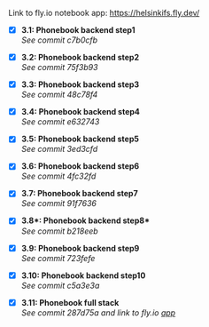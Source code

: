 Link to fly.io notebook app: https://helsinkifs.fly.dev/

- [x] __3.1: Phonebook backend step1__ <br/>
_See commit c7b0cfb_

- [x] __3.2: Phonebook backend step2__ <br/>
_See commit 75f3b93_ 

- [x] __3.3: Phonebook backend step3__ <br/>
_See commit 48c78f4_

- [x] __3.4: Phonebook backend step4__ <br/>
_See commit e632743_  

- [x] __3.5: Phonebook backend step5__ <br/>
_See commit 3ed3cfd_

- [x] __3.6: Phonebook backend step6__ <br/>
_See commit 4fc32fd_

- [x] __3.7: Phonebook backend step7__ <br/>
_See commit 91f7636_

- [x] __3.8*: Phonebook backend step8*__ <br/>
_See commit b218eeb_

- [x] __3.9: Phonebook backend step9__ <br/>
_See commit 723fefe_

- [x] __3.10: Phonebook backend step10__ <br/>
_See commit c5a3e3a_

- [x] __3.11: Phonebook full stack__ <br/>
_See commit 287d75a and link to fly.io [app](https://helsinkifs.fly.dev/)_
